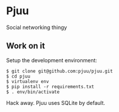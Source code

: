 Pjuu
====

Social networking thingy


Work on it
----------

Setup the development environment:
```
$ git clone git@github.com:pjuu/pjuu.git
$ cd pjuu
$ virtualenv env
$ pip install -r requirements.txt
$ . env/bin/activate
```
Hack away. Pjuu uses SQLite by default.
